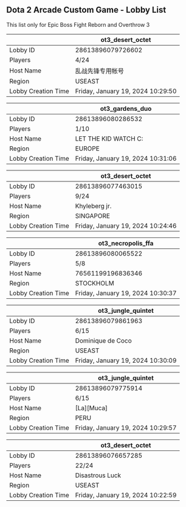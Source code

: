 ## Dota 2 Arcade Custom Game - Lobby List

This list only for Epic Boss Fight Reborn and Overthrow 3

|  | ot3_desert_octet |
| ------ | ------ |
| Lobby ID | 28613896079726602 |
| Players | 4/24 |
| Host Name | 乱战先锋专用帐号 |
| Region | USEAST |
| Lobby Creation Time | Friday, January 19, 2024 10:29:50 |


|  | ot3_gardens_duo |
| ------ | ------ |
| Lobby ID | 28613896080286532 |
| Players | 1/10 |
| Host Name | LET THE KID WATCH C: |
| Region | EUROPE |
| Lobby Creation Time | Friday, January 19, 2024 10:31:06 |


|  | ot3_desert_octet |
| ------ | ------ |
| Lobby ID | 28613896077463015 |
| Players | 9/24 |
| Host Name | Khyleberg jr. |
| Region | SINGAPORE |
| Lobby Creation Time | Friday, January 19, 2024 10:24:46 |


|  | ot3_necropolis_ffa |
| ------ | ------ |
| Lobby ID | 28613896080065522 |
| Players | 5/8 |
| Host Name | 76561199196836346 |
| Region | STOCKHOLM |
| Lobby Creation Time | Friday, January 19, 2024 10:30:37 |


|  | ot3_jungle_quintet |
| ------ | ------ |
| Lobby ID | 28613896079861963 |
| Players | 6/15 |
| Host Name | Dominique de Coco |
| Region | USEAST |
| Lobby Creation Time | Friday, January 19, 2024 10:30:09 |


|  | ot3_jungle_quintet |
| ------ | ------ |
| Lobby ID | 28613896079775914 |
| Players | 6/15 |
| Host Name | [La][Muca] |
| Region | PERU |
| Lobby Creation Time | Friday, January 19, 2024 10:29:57 |


|  | ot3_desert_octet |
| ------ | ------ |
| Lobby ID | 28613896076657285 |
| Players | 22/24 |
| Host Name | Disastrous Luck |
| Region | USEAST |
| Lobby Creation Time | Friday, January 19, 2024 10:22:59 |


